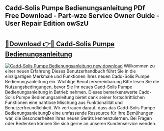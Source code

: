 ## Cadd-Solis Pumpe Bedienungsanleitung PDf Free Download - Part-wze Service Owner Guide - User Repair Edition owSzU

# <h2><a href="http://df2r9s.blite.top/?on=Cadd-Solis+Pumpe+Bedienungsanleitung">🔗Download 👉🔴 Cadd-Solis Pumpe Bedienungsanleitung</a></h2>

[![Cadd-Solis Pumpe Bedienungsanleitung new download](https://i.imgur.com/lujVjoI.png)](http://df2r9s.blite.top/?on=Cadd-Solis+Pumpe+Bedienungsanleitung)
Willkommen zu einer neuen Erfahrung Dieses Benutzerhandbuch führt Sie in die einzigartigen Merkmale und Funktionen Ihres neuen Cadd-Solis Pumpe Bedienungsanleitung ein. Wichtige Benutzervereinbarung Bitte lesen Sie die Nutzungsbedingungen, bevor Sie Ihr neues Cadd-Solis Pumpe Bedienungsanleitung in Betrieb nehmen. Dieses bemerkenswerte Cadd-Solis Pumpe Bedienungsanleitung bietet dank seiner fortschrittlichen Funktionen eine nahtlose Mischung aus Funktionalität und Benutzerfreundlichkeit. Wir vertrauen darauf, dass das Cadd-Solis Pumpe BedienungsanleitungD eine umfassende Ressource für Ihre Bemühungen war, die Besonderheiten Ihres neuen Geräts kennenzulernen. Bei Fragen oder Bedenken können Sie sich gerne an unseren Kundenservice wenden.
